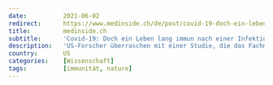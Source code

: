 ```yaml
---
date:          2021-06-02
redirect:      https://www.medinside.ch/de/post/covid-19-doch-ein-leben-lang-immun-nach-infektion
title:         medinside.ch
subtitle:      'Covid-19: Doch ein Leben lang immun nach einer Infektion?'
description:   'US-Forscher überraschen mit einer Studie, die das Fachmagazin Nature publiziert hat: Von Covid-19 Genesene sind wohl ein Leben lang immun – unter einer Bedingung.'
country:       US
categories:    [Wissenschaft]
tags:          [immunität, nature]
---
```


